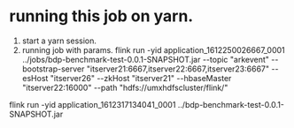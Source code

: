 # running this job on yarn.
1. start a yarn session.
2. running job with params.
 flink run -yid application_1612250026667_0001  ../jobs/bdp-benchmark-test-0.0.1-SNAPSHOT.jar  --topic "arkevent" --bootstrap-server "itserver21:6667,itserver22:6667,itserver23:6667" --esHost "itserver26"    --zkHost "itserver21" --hbaseMaster "itserver22:16000" --path "hdfs://umxhdfscluster/flink/"
 
 
 
  flink run -yid application_1612317134041_0001  ../bdp-benchmark-test-0.0.1-SNAPSHOT.jar
